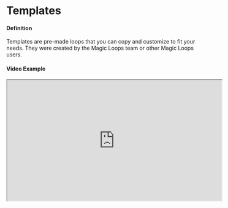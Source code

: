 # Templates

#### Definition
Templates are pre-made loops that you can copy and customize to fit your needs. They were created by the Magic Loops team or other Magic Loops users.

#### Video Example
<iframe width="560" height="315" src="https://www.youtube.com/embed/exampleVideo1" title="Templates video" allow="accelerometer; autoplay; clipboard-write; encrypted-media; gyroscope; picture-in-picture" allowfullscreen></iframe>
